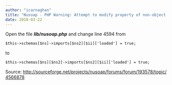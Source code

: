 ```yaml
---
author: "icarnaghan"
title: "Nusoap - PHP Warning: Attempt to modify property of non-object in nusoap/lib/nusoap.php on line 4603"
date: 2018-03-22
---
```


Open the file **_lib/nusoap.php_** and change line 4594 from

```
$this->schemas[$ns]->imports[$ns2][$ii]['loaded'] = true;
```

to

```
$this->schemas[$ns][$ns2]->imports[$ns2][$ii]['loaded'] = true;
```

Source: http://sourceforge.net/projects/nusoap/forums/forum/193578/topic/4566878
